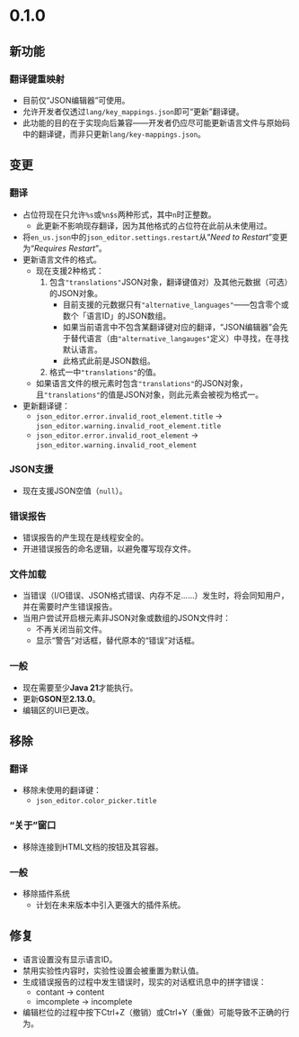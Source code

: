# 0.1.0
## 新功能
### 翻译键重映射
- 目前仅“JSON编辑器”可使用。
- 允许开发者仅透过`lang/key_mappings.json`即可“更新”翻译键。
- 此功能的目的在于实现向后兼容——开发者仍应尽可能更新语言文件与原始码中的翻译键，而非只更新`lang/key-mappings.json`。

## 变更
### 翻译
- 占位符现在只允许`%s`或`%n$s`两种形式，其中`n`时正整数。
  - 此更新不影响现存翻译，因为其他格式的占位符在此前从未使用过。
- 将`en_us.json`中的`json_editor.settings.restart`从“*Need to Restart*”变更为“*Requires Restart*”。
- 更新语言文件的格式。
  - 现在支援2种格式：
    1. 包含`"translations"`JSON对象，翻译键值对）及其他元数据（可选）的JSON对象。
       - 目前支援的元数据只有`"alternative_languages"`——包含零个或数个「语言ID」的JSON数组。
       - 如果当前语言中不包含某翻译键对应的翻译，“JSON编辑器”会先于替代语言（由`"alternative_langauges"`定义）中寻找，在寻找默认语言。
       - 此格式此前是JSON数组。
    2. 格式一中`"translations"`的值。
  - 如果语言文件的根元素时包含`"translations"`的JSON对象，且`"translations"`的值是JSON对象，则此元素会被视为格式一。
- 更新翻译键：
  - `json_editor.error.invalid_root_element.title` → `json_editor.warning.invalid_root_element.title`
  - `json_editor.error.invalid_root_element` → `json_editor.warning.invalid_root_element`

### JSON支援
- 现在支援JSON空值（`null`）。

### 错误报告
- 错误报告的产生现在是线程安全的。
- 开进错误报告的命名逻辑，以避免覆写现存文件。

### 文件加载
- 当错误（I/O错误、JSON格式错误、内存不足......）发生时，将会同知用户，并在需要时产生错误报告。
- 当用户尝试开启根元素非JSON对象或数组的JSON文件时：
  - 不再关闭当前文件。
  - 显示“警告”对话框，替代原本的“错误”对话框。

### 一般
- 现在需要至少**Java 21**才能执行。
- 更新**GSON**至**2.13.0**。
- 编辑区的UI已更改。

## 移除
### 翻译
- 移除未使用的翻译键：
  - `json_editor.color_picker.title`

### “关于”窗口
- 移除连接到HTML文档的按钮及其容器。

### 一般
- 移除插件系统
  - 计划在未来版本中引入更强大的插件系统。

## 修复
- 语言设置没有显示语言ID。
- 禁用实验性内容时，实验性设置会被重置为默认值。
- 生成错误报告的过程中发生错误时，现实的对话框讯息中的拼字错误：
  - contant → content
  - imcomplete → incomplete
- 编辑栏位的过程中按下Ctrl+Z（撤销）或Ctrl+Y（重做）可能导致不正确的行为。
